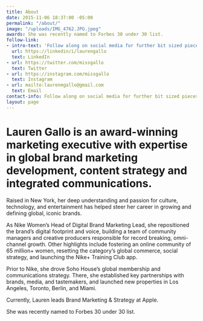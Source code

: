 ```yaml
---
title: About
date: 2015-11-06 18:37:00 -05:00
permalink: "/about/"
image: "/uploads/IMG_4762.JPG.jpeg"
awards: She was recently named to Forbes 30 under 30 list.
follow-link:
- intro-text: 'Follow along on social media for further bit sized pieces of content. '
  url: https://linkedin/i/laurengallo
  text: LinkedIn
- url: https://twitter.com/missgallo
  text: Twitter
- url: https://instagram.com/missgallo
  text: Instagram
- url: mailto:laurenmgallo@gmail.com
  text: Email
contact-info: Follow along on social media for further bit sized pieces of content.
layout: page
---
```


# Lauren Gallo is an award-winning marketing executive with expertise in global brand marketing development, content strategy and integrated communications. 

Raised in New York, her deep understanding and passion for culture, technology, and entertainment has helped steer her career in growing and defining global, iconic brands.

As Nike Women’s Head of Digital Brand Marketing Lead, she repositioned the brand’s digital footprint and voice, building a team of community managers and creative producers responsible for record breaking, omni-channel growth. Other highlights include fostering an online community of 65 million+ women, resetting the category’s global commerce, social strategy, and launching the Nike+ Training Club app.

Prior to Nike, she drove Soho House’s global membership and communications strategy. There, she established key partnerships with brands, media, and tastemakers, and launched new properties in Los Angeles, Toronto, Berlin, and Miami.

Currently, Lauren leads Brand Marketing & Strategy at Apple.

She was recently named to Forbes 30 under 30 list.
